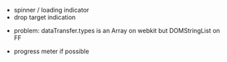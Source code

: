 - spinner / loading indicator
- drop target indication
 <!-- - instead of child element use class and ::before -->
 <!-- - with pos:abs we might not need special event handling for dragleave -->
 - problem: dataTransfer.types is an Array on webkit but DOMStringList on FF
<!--  do nothing if not dropped from outside  -->
<!-- - fix problem with empty document -->
<!-- - handling of files other than images -->
   <!-- (postponed - backend doesn't support this) -->
- progress meter if possible
